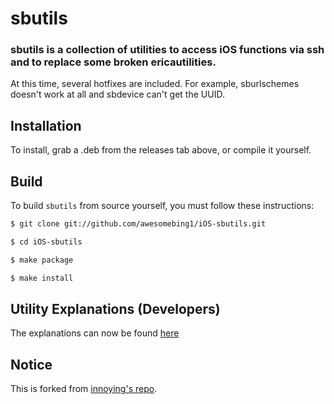 sbutils
=======
### sbutils is a collection of utilities to access iOS functions via ssh and to replace some broken ericautilities.
At this time, several hotfixes are included. For example, sburlschemes doesn't work at all and sbdevice can't get the UUID.

Installation
------------
To install, grab a .deb from the releases tab above, or compile it yourself.


Build
------------
To build `sbutils` from source yourself, you must follow these instructions:

``` bash
$ git clone git://github.com/awesomebing1/iOS-sbutils.git

$ cd iOS-sbutils

$ make package

$ make install

```

Utility Explanations (Developers)
------------

The explanations can now be found [here](https://github.com/innoying/iOS-sbutils/wiki)

Notice
------------
This is forked from [innoying's repo](https://github.com/innoying/iOS-sbutils).
